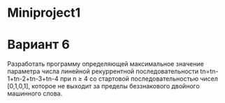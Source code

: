 # Miniproject1
# Вариант 6
Разработать программу определяющей максимальное значение параметра числа линейной рекуррентной последовательности tn=tn-1+tn-2+tn-3+tn-4 при n ≥ 4 со стартовой последовательностью чисел [0,1,0,1], которое не выходит за пределы беззнакового двойного машинного слова.
